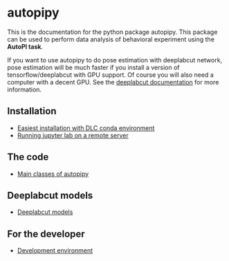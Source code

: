 # autopipy

This is the documentation for the python package autopipy. This package can be used to perform data analysis of behavioral experiment using the **AutoPI task**.

If you want to use autopipy to do pose estimation with deeplabcut network, pose estimation will be much faster if you install a version of tensorflow/deeplabcut with GPU support. Of course you will also need a computer with a decent GPU. See the [deeplabcut documentation](https://github.com/DeepLabCut/DeepLabCut) for more information.

## Installation

* [Easiest installation with DLC conda environment](easy_installation.md)
* [Running jupyter lab on a remote server](remote_jupyterlab_server.md)

## The code

* [Main classes of autopipy](main_classes.md)

## Deeplabcut models

* [Deeplabcut models](dlc_models.md)

## For the developer

* [Development environment](develop.md)
